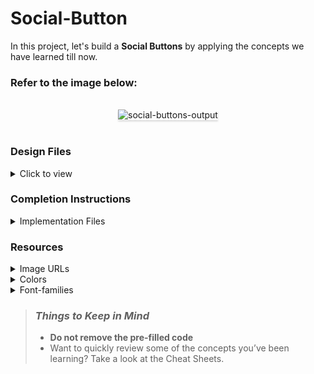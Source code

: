 # Social-Button

In this project, let's build a **Social Buttons** by applying the concepts we have learned till now.

### Refer to the image below:

<br/>
<div style="text-align: center;">
<img src="https://assets.ccbp.in/frontend/content/react-js/social-buttons-lg-output.png" alt="social-buttons-output" style="max-width:70%;box-shadow:0 2.8px 2.2px rgba(0, 0, 0, 0.12)">
</div>
<br/>

### Design Files

<details>
<summary>Click to view</summary>

- [Extra Small (Size < 576px), Small (Size >= 576px)](https://assets.ccbp.in/frontend/content/react-js/social-buttons-sm-output-v2.png)
- [Medium (Size >= 768px), Large (Size >= 992px) and Extra Large (Size >= 1200px)](https://assets.ccbp.in/frontend/content/react-js/social-buttons-lg-output.png)
</details>

### Completion Instructions

<details>
<summary>Implementation Files</summary>
<br/>

Use these files to complete the implementation:

- `index.js`
- `index.css`
</details>

### Resources

<details>
<summary>Image URLs</summary>

- [https://assets.ccbp.in/frontend/react-js/social-buttons-bg.png](https://assets.ccbp.in/frontend/react-js/social-buttons-bg.png)
</details>

<details>
<summary>Colors</summary>

<br/>

<div style="background-color: #eab308; width: 150px; padding: 10px; color: white">Hex: #eab308</div>
<div style="background-color: #ffffff; width: 150px; padding: 10px; color: black">Hex: #ffffff</div>
<div style="background-color: #1d4ed8; width: 150px; padding: 10px; color: white">Hex: #1d4ed8</div>
<div style="background-color: #323f4b; width: 150px; padding: 10px; color: white">Hex: #323f4b</div>
</details>

<details>
<summary>Font-families</summary>

- Roboto
- Bree Serif
</details>

> ### _Things to Keep in Mind_
>
> - **Do not remove the pre-filled code**
> - Want to quickly review some of the concepts you’ve been learning? Take a look at the Cheat Sheets.
